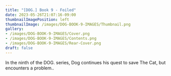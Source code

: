 ```yaml
---
title: "[DOG.] Book 9 - Foiled"
date: 2023-05-26T21:07:16-09:00
thumbnailImagePosition: left
thumbnailImage: /images/DOG-BOOK-9-IMAGES/Thumbnail.png
gallery: 
- /images/DOG-BOOK-9-IMAGES/Cover.png
- /images/DOG-BOOK-9-IMAGES/Contents.png
- /images/DOG-BOOK-9-IMAGES/Rear-Cover.png
draft: false
---
```

In the ninth of the DOG. series, Dog continues his quest to save The Cat, but encounters a problem..